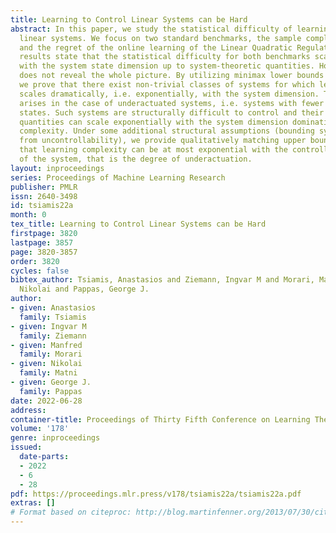 ```yaml
---
title: Learning to Control Linear Systems can be Hard
abstract: In this paper, we study the statistical difficulty of learning to control
  linear systems. We focus on two standard benchmarks, the sample complexity of stabilization,
  and the regret of the online learning of the Linear Quadratic Regulator (LQR). Prior
  results state that the statistical difficulty for both benchmarks scales polynomially
  with the system state dimension up to system-theoretic quantities. However, this
  does not reveal the whole picture. By utilizing minimax lower bounds for both benchmarks,
  we prove that there exist non-trivial classes of systems for which learning complexity
  scales dramatically, i.e. exponentially, with the system dimension. This situation
  arises in the case of underactuated systems, i.e. systems with fewer inputs than
  states. Such systems are structurally difficult to control and their system theoretic
  quantities can scale exponentially with the system dimension dominating learning
  complexity. Under some additional structural assumptions (bounding systems away
  from uncontrollability), we provide qualitatively matching upper bounds. We prove
  that learning complexity can be at most exponential with the controllability index
  of the system, that is the degree of underactuation.
layout: inproceedings
series: Proceedings of Machine Learning Research
publisher: PMLR
issn: 2640-3498
id: tsiamis22a
month: 0
tex_title: Learning to Control Linear Systems can be Hard
firstpage: 3820
lastpage: 3857
page: 3820-3857
order: 3820
cycles: false
bibtex_author: Tsiamis, Anastasios and Ziemann, Ingvar M and Morari, Manfred and Matni,
  Nikolai and Pappas, George J.
author:
- given: Anastasios
  family: Tsiamis
- given: Ingvar M
  family: Ziemann
- given: Manfred
  family: Morari
- given: Nikolai
  family: Matni
- given: George J.
  family: Pappas
date: 2022-06-28
address:
container-title: Proceedings of Thirty Fifth Conference on Learning Theory
volume: '178'
genre: inproceedings
issued:
  date-parts:
  - 2022
  - 6
  - 28
pdf: https://proceedings.mlr.press/v178/tsiamis22a/tsiamis22a.pdf
extras: []
# Format based on citeproc: http://blog.martinfenner.org/2013/07/30/citeproc-yaml-for-bibliographies/
---
```

